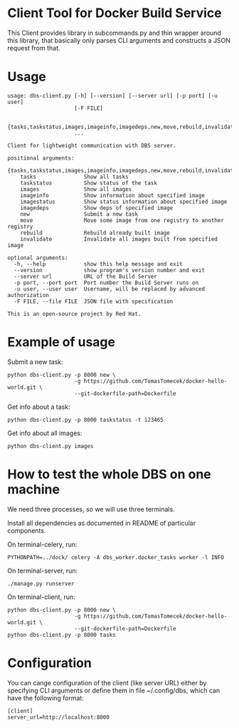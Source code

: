 Client Tool for Docker Build Service
====================================

This Client provides library in subcommands.py and thin wrapper around this
library, that basically only parses CLI arguments and constructs a JSON
request from that.


Usage
=====

    usage: dbs-client.py [-h] [--version] [--server url] [-p port] [-u user]
                         [-F FILE]

                         {tasks,taskstatus,images,imageinfo,imagedeps,new,move,rebuild,invalidate}
                         ...

    Client for lightweight communication with DBS server.

    positional arguments:
      {tasks,taskstatus,images,imageinfo,imagedeps,new,move,rebuild,invalidate}
        tasks               Show all tasks
        taskstatus          Show status of the task
        images              Show all images
        imageinfo           Show information about specified image
        imagestatus         Show status information about specified image
        imagedeps           Show deps of specified image
        new                 Submit a new task
        move                Move some image from one registry to another registry
        rebuild             Rebuild already built image
        invalidate          Invalidate all images built from specified image

    optional arguments:
      -h, --help            show this help message and exit
      --version             show program's version number and exit
      --server url          URL of the Build Server
      -p port, --port port  Port number the Build Server runs on
      -u user, --user user  Username, will be replaced by advanced authorization
      -F FILE, --file FILE  JSON file with specification

    This is an open-source project by Red Hat.


Example of usage
================

Submit a new task:

    python dbs-client.py -p 8000 new \
                         -g https://github.com/TomasTomecek/docker-hello-world.git \
                         --git-dockerfile-path=Dockerfile

Get info about a task:

    python dbs-client.py -p 8000 taskstatus -t 123465

Get info about all images:

    python dbs-client.py images


How to test the whole DBS on one machine
========================================

We need three processes, so we will use three terminals.

Install all dependencies as documented in README of particular components.

On terminal-celery, run:

    PYTHONPATH=../dock/ celery -A dbs_worker.docker_tasks worker -l INFO

On terminal-server, run:

    ./manage.py runserver

On terminal-client, run:

    python dbs-client.py -p 8000 new \
                         -g https://github.com/TomasTomecek/docker-hello-world.git \
                         --git-dockerfile-path=Dockerfile
    python dbs-client.py -p 8000 tasks


Configuration
=============

You can cange configuration of the client (like server URL) either
by specifying CLI arguments or define them in file ~/.config/dbs,
which can have the following format:

    [client]
    server_url=http://localhost:8000

